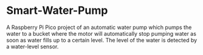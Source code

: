 # Smart-Water-Pump
A Raspberry Pi Pico project of an automatic water pump which pumps the water to a bucket where the motor will automatically stop pumping water as soon as water fills up to a certain level. The level of the water is detected by a water-level sensor.
